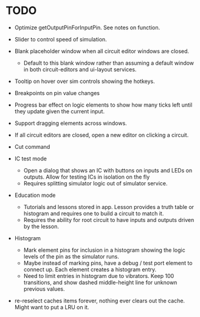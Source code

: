 # TODO

- Optimize getOutputPinForInputPin. See notes on function.
- Slider to control speed of simulation.
- Blank placeholder window when all circuit editor windows are closed.
  - Default to this blank window rather than assuming a default window in both circuit-editors and ui-layout services.
- Tooltip on hover over sim controls showing the hotkeys.
- Breakpoints on pin value changes
- Progress bar effect on logic elements to show how many ticks left until they update given the current input.
- Support dragging elements across windows.
- If all circuit editors are closed, open a new editor on clicking a circuit.
- Cut command

- IC test mode

  - Open a dialog that shows an IC with buttons on inputs and LEDs on outputs. Allow for testing ICs in isolation on the fly
  - Requires splitting simulator logic out of simulator service.

- Education mode

  - Tutorials and lessons stored in app. Lesson provides a truth table or histogram and requires one to build a circuit to match it.
  - Requires the ability for root circuit to have inputs and outputs driven by the lesson.

- Histogram

  - Mark element pins for inclusion in a histogram showing the logic levels of the pin as the simulator runs.
  - Maybe instead of marking pins, have a debug / test port element to connect up. Each element creates a histogram entry.
  - Need to limit entries in histogram due to vibrators. Keep 100 transitions, and show dashed middle-height line for unknown previous values.

- re-reselect caches items forever, nothing ever clears out the cache. Might want to put a LRU on it.
